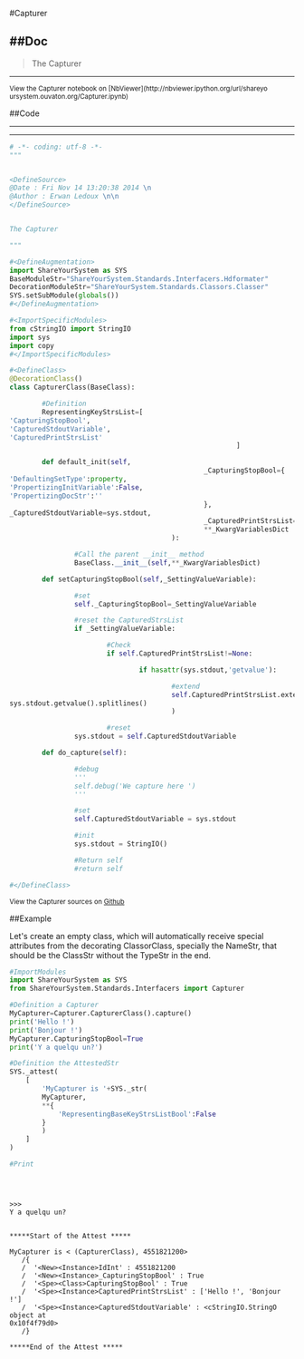 

<!--
FrozenIsBool False
-->

#Capturer

##Doc
----


>
> The Capturer
>
>

----

<small>
View the Capturer notebook on [NbViewer](http://nbviewer.ipython.org/url/shareyo
ursystem.ouvaton.org/Capturer.ipynb)
</small>




<!--
FrozenIsBool False
-->

##Code

----

<ClassDocStr>

----

```python
# -*- coding: utf-8 -*-
"""


<DefineSource>
@Date : Fri Nov 14 13:20:38 2014 \n
@Author : Erwan Ledoux \n\n
</DefineSource>


The Capturer

"""

#<DefineAugmentation>
import ShareYourSystem as SYS
BaseModuleStr="ShareYourSystem.Standards.Interfacers.Hdformater"
DecorationModuleStr="ShareYourSystem.Standards.Classors.Classer"
SYS.setSubModule(globals())
#</DefineAugmentation>

#<ImportSpecificModules>
from cStringIO import StringIO
import sys
import copy
#</ImportSpecificModules>

#<DefineClass>
@DecorationClass()
class CapturerClass(BaseClass):

        #Definition
        RepresentingKeyStrsList=[
'CapturingStopBool',
'CapturedStdoutVariable',
'CapturedPrintStrsList'
                                                        ]

        def default_init(self,
                                                _CapturingStopBool={
'DefaultingSetType':property,
'PropertizingInitVariable':False,
'PropertizingDocStr':''
                                                },
_CapturedStdoutVariable=sys.stdout,
                                                _CapturedPrintStrsList=None,
                                                **_KwargVariablesDict
                                        ):

                #Call the parent __init__ method
                BaseClass.__init__(self,**_KwargVariablesDict)

        def setCapturingStopBool(self,_SettingValueVariable):

                #set
                self._CapturingStopBool=_SettingValueVariable

                #reset the CapturedStrsList
                if _SettingValueVariable:

                        #Check
                        if self.CapturedPrintStrsList!=None:

                                if hasattr(sys.stdout,'getvalue'):

                                        #extend
                                        self.CapturedPrintStrsList.extend(
sys.stdout.getvalue().splitlines()
                                        )

                        #reset
                sys.stdout = self.CapturedStdoutVariable

        def do_capture(self):

                #debug
                '''
                self.debug('We capture here ')
                '''

                #set
                self.CapturedStdoutVariable = sys.stdout

                #init
                sys.stdout = StringIO()

                #Return self
                #return self

#</DefineClass>

```

<small>
View the Capturer sources on <a href="https://github.com/Ledoux/ShareYourSystem/
tree/master/Pythonlogy/ShareYourSystem/Interfacers/Capturer"
target="_blank">Github</a>
</small>




<!---
FrozenIsBool True
-->

##Example

Let's create an empty class, which will automatically receive
special attributes from the decorating ClassorClass,
specially the NameStr, that should be the ClassStr
without the TypeStr in the end.

```python
#ImportModules
import ShareYourSystem as SYS
from ShareYourSystem.Standards.Interfacers import Capturer

#Definition a Capturer
MyCapturer=Capturer.CapturerClass().capture()
print('Hello !')
print('Bonjour !')
MyCapturer.CapturingStopBool=True
print('Y a quelqu un?')

#Definition the AttestedStr
SYS._attest(
    [
        'MyCapturer is '+SYS._str(
        MyCapturer,
        **{
            'RepresentingBaseKeyStrsListBool':False
        }
        )
    ]
)

#Print





```


```console
>>>
Y a quelqu un?


*****Start of the Attest *****

MyCapturer is < (CapturerClass), 4551821200>
   /{
   /  '<New><Instance>IdInt' : 4551821200
   /  '<New><Instance>_CapturingStopBool' : True
   /  '<Spe><Class>CapturingStopBool' : True
   /  '<Spe><Instance>CapturedPrintStrsList' : ['Hello !', 'Bonjour !']
   /  '<Spe><Instance>CapturedStdoutVariable' : <cStringIO.StringO object at
0x10f4f79d0>
   /}

*****End of the Attest *****



```

